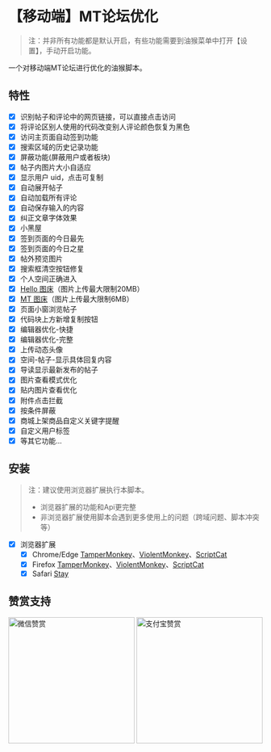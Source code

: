 # 【移动端】MT论坛优化

> 注：并非所有功能都是默认开启，有些功能需要到油猴菜单中打开【设置】，手动开启功能。
>

一个对移动端MT论坛进行优化的油猴脚本。

## 特性

- [x] 识别帖子和评论中的网页链接，可以直接点击访问
- [x] 将评论区别人使用的代码改变别人评论颜色恢复为黑色
- [x] 访问主页面自动签到功能
- [x] 搜索区域的历史记录功能
- [x] 屏蔽功能(屏蔽用户或者板块)
- [x] 帖子内图片大小自适应
- [x] 显示用户 uid，点击可复制
- [x] 自动展开帖子
- [x] 自动加载所有评论
- [x] 自动保存输入的内容
- [x] 纠正文章字体效果
- [x] 小黑屋
- [x] 签到页面的今日最先
- [x] 签到页面的今日之星
- [x] 帖外预览图片
- [x] 搜索框清空按钮修复
- [x] 个人空间正确进入
- [x] [Hello 图床](https://www.helloimg.com/)（图片上传最大限制20MB）
- [x] [MT 图床](https://img.binmt.cc/)（图片上传最大限制6MB）
- [x] 页面小窗浏览帖子
- [x] 代码块上方新增复制按钮
- [x] 编辑器优化-快捷
- [x] 编辑器优化-完整
- [x] 上传动态头像
- [x] 空间-帖子-显示具体回复内容
- [x] 导读显示最新发布的帖子
- [x] 图片查看模式优化
- [x] 贴内图片查看优化
- [x] 附件点击拦截
- [x] 按条件屏蔽
- [x] 商城上架商品自定义关键字提醒
- [x] 自定义用户标签
- [x] 等其它功能...

## 安装

> 注：建议使用浏览器扩展执行本脚本。
>
> - 浏览器扩展的功能和Api更完整
> - 非浏览器扩展使用脚本会遇到更多使用上的问题（跨域问题、脚本冲突等）
>

- [x] 浏览器扩展
  - [x] Chrome/Edge [TamperMonkey](https://microsoftedge.microsoft.com/addons/detail/%E7%AF%A1%E6%94%B9%E7%8C%B4/iikmkjmpaadaobahmlepeloendndfphd?hl=zh-CN)、[ViolentMonkey](https://microsoftedge.microsoft.com/addons/detail/%E6%9A%B4%E5%8A%9B%E7%8C%B4/eeagobfjdenkkddmbclomhiblgggliao?hl=zh-CN)、[ScriptCat](https://microsoftedge.microsoft.com/addons/detail/%E8%84%9A%E6%9C%AC%E7%8C%AB/liilgpjgabokdklappibcjfablkpcekh?hl=zh-CN)
  - [x] Firefox [TamperMonkey](https://addons.mozilla.org/zh-CN/firefox/addon/tampermonkey/)、[ViolentMonkey](https://addons.mozilla.org/zh-CN/firefox/addon/violentmonkey/)、[ScriptCat](https://addons.mozilla.org/zh-CN/firefox/addon/scriptcat/)
  - [x] Safari [Stay](https://apps.apple.com/cn/app/stay-for-safari-%E6%B5%8F%E8%A7%88%E5%99%A8%E4%BC%B4%E4%BE%A3/id1591620171)

## 赞赏支持

<img src="https://fastly.jsdelivr.net/gh/WhiteSevs/TamperMonkeyScript/asset/img/wx_zsm.png" alt="微信赞赏" width="250" height="250">
<img src="https://fastly.jsdelivr.net/gh/WhiteSevs/TamperMonkeyScript/asset/img/zfb_skm.png" alt="支付宝赞赏" width="250" height="250">
